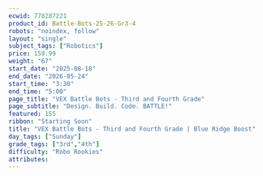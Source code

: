```yaml
---
ecwid: 778287221
product_id: Battle-Bots-25-26-Gr3-4
robots: "noindex, follow"
layout: "single"
subject_tags: ["Robotics"]
price: 159.99
weight: "67"
start_date: "2025-08-18"
end_date: "2026-05-24"
start_time: "3:30"
end_time: "5:00"
page_title: "VEX Battle Bots - Third and Fourth Grade"
page_subtitle: "Design. Build. Code. BATTLE!"
featured: 155
ribbon: "Starting Soon"
title: "VEX Battle Bots - Third and Fourth Grade | Blue Ridge Boost"
day_tags: ["Sunday"]
grade_tags: ["3rd","4th"]
difficulty: "Robo Rookies"
attributes:
---
```

